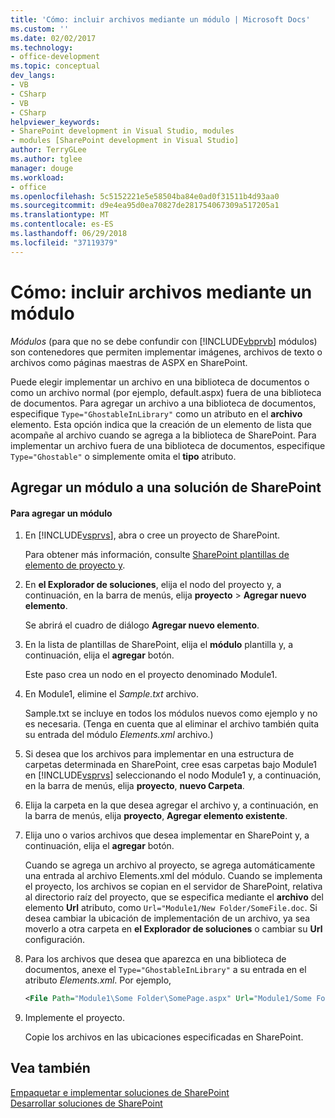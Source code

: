 ```yaml
---
title: 'Cómo: incluir archivos mediante un módulo | Microsoft Docs'
ms.custom: ''
ms.date: 02/02/2017
ms.technology:
- office-development
ms.topic: conceptual
dev_langs:
- VB
- CSharp
- VB
- CSharp
helpviewer_keywords:
- SharePoint development in Visual Studio, modules
- modules [SharePoint development in Visual Studio]
author: TerryGLee
ms.author: tglee
manager: douge
ms.workload:
- office
ms.openlocfilehash: 5c5152221e5e58504ba84e0ad0f31511b4d93aa0
ms.sourcegitcommit: d9e4ea95d0ea70827de281754067309a517205a1
ms.translationtype: MT
ms.contentlocale: es-ES
ms.lasthandoff: 06/29/2018
ms.locfileid: "37119379"
---
```

# <a name="how-to-include-files-by-using-a-module"></a>Cómo: incluir archivos mediante un módulo
  *Módulos* (para que no se debe confundir con [!INCLUDE[vbprvb](../sharepoint/includes/vbprvb-md.md)] módulos) son contenedores que permiten implementar imágenes, archivos de texto o archivos como páginas maestras de ASPX en SharePoint.  
  
 Puede elegir implementar un archivo en una biblioteca de documentos o como un archivo normal (por ejemplo, default.aspx) fuera de una biblioteca de documentos. Para agregar un archivo a una biblioteca de documentos, especifique `Type="GhostableInLibrary"` como un atributo en el **archivo** elemento. Esta opción indica que la creación de un elemento de lista que acompañe al archivo cuando se agrega a la biblioteca de SharePoint. Para implementar un archivo fuera de una biblioteca de documentos, especifique `Type="Ghostable"` o simplemente omita el **tipo** atributo.  
  
## <a name="add-a-module-to-a-sharepoint-solution"></a>Agregar un módulo a una solución de SharePoint  
  
#### <a name="to-add-a-module"></a>Para agregar un módulo  
  
1.  En [!INCLUDE[vsprvs](../sharepoint/includes/vsprvs-md.md)], abra o cree un proyecto de SharePoint.  
  
     Para obtener más información, consulte [SharePoint plantillas de elemento de proyecto y](../sharepoint/sharepoint-project-and-project-item-templates.md).  
  
2.  En **el Explorador de soluciones**, elija el nodo del proyecto y, a continuación, en la barra de menús, elija **proyecto** > **Agregar nuevo elemento**.  
  
     Se abrirá el cuadro de diálogo **Agregar nuevo elemento**.  
  
3.  En la lista de plantillas de SharePoint, elija el **módulo** plantilla y, a continuación, elija el **agregar** botón.  
  
     Este paso crea un nodo en el proyecto denominado Module1.  
  
4.  En Module1, elimine el *Sample.txt* archivo.  
  
     Sample.txt se incluye en todos los módulos nuevos como ejemplo y no es necesaria. (Tenga en cuenta que al eliminar el archivo también quita su entrada del módulo *Elements.xml* archivo.)  
  
5.  Si desea que los archivos para implementar en una estructura de carpetas determinada en SharePoint, cree esas carpetas bajo Module1 en [!INCLUDE[vsprvs](../sharepoint/includes/vsprvs-md.md)] seleccionando el nodo Module1 y, a continuación, en la barra de menús, elija **proyecto**, **nuevo Carpeta**.  
  
6.  Elija la carpeta en la que desea agregar el archivo y, a continuación, en la barra de menús, elija **proyecto**, **Agregar elemento existente**.  
  
7.  Elija uno o varios archivos que desea implementar en SharePoint y, a continuación, elija el **agregar** botón.  
  
     Cuando se agrega un archivo al proyecto, se agrega automáticamente una entrada al archivo Elements.xml del módulo. Cuando se implementa el proyecto, los archivos se copian en el servidor de SharePoint, relativa al directorio raíz del proyecto, que se especifica mediante el **archivo** del elemento **Url** atributo, como `Url="Module1/New Folder/SomeFile.doc`. Si desea cambiar la ubicación de implementación de un archivo, ya sea moverlo a otra carpeta en **el Explorador de soluciones** o cambiar su **Url** configuración.  
  
8.  Para los archivos que desea que aparezca en una biblioteca de documentos, anexe el `Type="GhostableInLibrary"` a su entrada en el atributo *Elements.xml*. Por ejemplo,  
  
    ```xml  
    <File Path="Module1\Some Folder\SomePage.aspx" Url="Module1/Some Folder/SomePage.aspx" Type="GhostableInLibrary" />  
    ```  
  
9. Implemente el proyecto.  
  
     Copie los archivos en las ubicaciones especificadas en SharePoint.  
  
## <a name="see-also"></a>Vea también
 [Empaquetar e implementar soluciones de SharePoint](../sharepoint/packaging-and-deploying-sharepoint-solutions.md)   
 [Desarrollar soluciones de SharePoint](../sharepoint/developing-sharepoint-solutions.md)  
  
